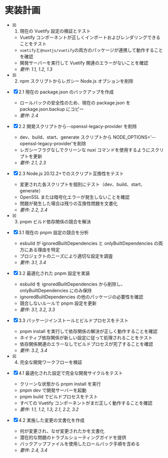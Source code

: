 # 実装計画

- [x] 1. 現在の Vuetify 設定の検証とテスト

  - Vuetify コンポーネントが正しくインポートおよびレンダリングできることをテスト
  - `vuetify`と`@nuxtjs/vuetify`の両方のパッケージが連携して動作することを確認
  - 開発サーバーを実行して Vuetify 関連のエラーがないことを確認
  - _要件: 1.1, 1.2, 1.3_

- [x] 2. npm スクリプトからレガシー Node.js オプションを削除
- [x] 2.1 現在の package.json のバックアップを作成

  - ロールバックの安全性のため、現在の package.json を package.json.backup にコピー
  - _要件: 2.4_

- [x] 2.2 開発スクリプトから--openssl-legacy-provider を削除

  - dev、build、start、generate スクリプトから NODE_OPTIONS='--openssl-legacy-provider'を削除
  - レガシーフラグなしでクリーンな nuxi コマンドを使用するようにスクリプトを更新
  - _要件: 2.1, 2.3_

- [x] 2.3 Node.js 20.12.2+でのスクリプト互換性をテスト

  - 変更された各スクリプトを個別にテスト（dev、build、start、generate）
  - OpenSSL または暗号化エラーが発生しないことを確認
  - 問題が発生した場合は残りの互換性問題を文書化
  - _要件: 2.2, 2.4_

- [x] 3. pnpm ビルド依存関係の競合を解決
- [x] 3.1 現在の pnpm 設定の競合を分析

  - esbuild が ignoredBuiltDependencies と onlyBuiltDependencies の両方にある理由を特定
  - プロジェクトのニーズにより適切な設定を調査
  - _要件: 3.1, 3.4_

- [x] 3.2 最適化された pnpm 設定を実装

  - esbuild を ignoredBuiltDependencies から削除し、onlyBuiltDependencies にのみ保持
  - ignoredBuiltDependencies の他のパッケージの必要性を確認
  - 競合しないルールで pnpm 設定を更新
  - _要件: 3.1, 3.2, 3.3_

- [x] 3.3 パッケージインストールとビルドプロセスをテスト

  - pnpm install を実行して依存関係の解決が正しく動作することを確認
  - ネイティブ依存関係が新しい設定に従って処理されることをテスト
  - 依存関係関連のエラーなしでビルドプロセスが完了することを確認
  - _要件: 3.2, 3.4_

- [x] 4. 完全な開発ワークフローを検証
- [x] 4.1 最適化された設定で完全な開発サイクルをテスト

  - クリーンな状態から pnpm install を実行
  - pnpm dev で開発サーバーを起動
  - pnpm build でビルドプロセスをテスト
  - すべての Vuetify コンポーネントがまだ正しく動作することを確認
  - _要件: 1.1, 1.2, 1.3, 2.1, 2.2, 3.2_

- [x] 4.2 実施した変更の文書化を作成
  - 何が変更され、なぜ変更されたかを文書化
  - 潜在的な問題のトラブルシューティングガイドを提供
  - バックアップファイルを使用したロールバック手順を含める
  - _要件: 2.4, 3.4_
